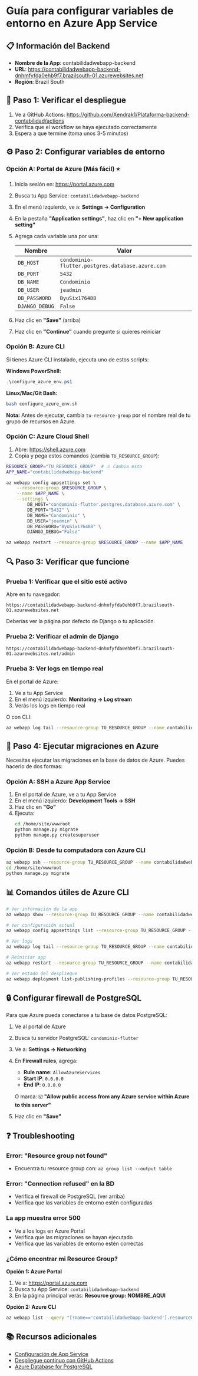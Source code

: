 # Guía para configurar variables de entorno en Azure App Service

## 📋 **Información del Backend**

- **Nombre de la App**: contabilidadwebapp-backend
- **URL**: https://contabilidadwebapp-backend-dnhmfyfda0ehb9f7.brazilsouth-01.azurewebsites.net
- **Región**: Brazil South

## 🎯 **Paso 1: Verificar el despliegue**

1. Ve a GitHub Actions: https://github.com/Xendrak1/Plataforma-backend-contabilidad/actions
2. Verifica que el workflow se haya ejecutado correctamente
3. Espera a que termine (toma unos 3-5 minutos)

## ⚙️ **Paso 2: Configurar variables de entorno**

### **Opción A: Portal de Azure (Más fácil)** ⭐

1. Inicia sesión en: https://portal.azure.com
2. Busca tu App Service: `contabilidadwebapp-backend`
3. En el menú izquierdo, ve a: **Settings → Configuration**
4. En la pestaña **"Application settings"**, haz clic en **"+ New application setting"**
5. Agrega cada variable una por una:

   | Nombre | Valor |
   |--------|-------|
   | `DB_HOST` | `condominio-flutter.postgres.database.azure.com` |
   | `DB_PORT` | `5432` |
   | `DB_NAME` | `Condominio` |
   | `DB_USER` | `jeadmin` |
   | `DB_PASSWORD` | `ByuSix176488` |
   | `DJANGO_DEBUG` | `False` |

6. Haz clic en **"Save"** (arriba)
7. Haz clic en **"Continue"** cuando pregunte si quieres reiniciar

### **Opción B: Azure CLI**

Si tienes Azure CLI instalado, ejecuta uno de estos scripts:

**Windows PowerShell:**
```powershell
.\configure_azure_env.ps1
```

**Linux/Mac/Git Bash:**
```bash
bash configure_azure_env.sh
```

**Nota:** Antes de ejecutar, cambia `tu-resource-group` por el nombre real de tu grupo de recursos en Azure.

### **Opción C: Azure Cloud Shell**

1. Abre: https://shell.azure.com
2. Copia y pega estos comandos (cambia `TU_RESOURCE_GROUP`):

```bash
RESOURCE_GROUP="TU_RESOURCE_GROUP"  # ⚠️ Cambia esto
APP_NAME="contabilidadwebapp-backend"

az webapp config appsettings set \
    --resource-group $RESOURCE_GROUP \
    --name $APP_NAME \
    --settings \
        DB_HOST="condominio-flutter.postgres.database.azure.com" \
        DB_PORT="5432" \
        DB_NAME="Condominio" \
        DB_USER="jeadmin" \
        DB_PASSWORD="ByuSix176488" \
        DJANGO_DEBUG="False"

az webapp restart --resource-group $RESOURCE_GROUP --name $APP_NAME
```

## 🔍 **Paso 3: Verificar que funcione**

### **Prueba 1: Verificar que el sitio esté activo**
Abre en tu navegador:
```
https://contabilidadwebapp-backend-dnhmfyfda0ehb9f7.brazilsouth-01.azurewebsites.net
```

Deberías ver la página por defecto de Django o tu aplicación.

### **Prueba 2: Verificar el admin de Django**
```
https://contabilidadwebapp-backend-dnhmfyfda0ehb9f7.brazilsouth-01.azurewebsites.net/admin
```

### **Prueba 3: Ver logs en tiempo real**

En el portal de Azure:
1. Ve a tu App Service
2. En el menú izquierdo: **Monitoring → Log stream**
3. Verás los logs en tiempo real

O con CLI:
```bash
az webapp log tail --resource-group TU_RESOURCE_GROUP --name contabilidadwebapp-backend
```

## 🚀 **Paso 4: Ejecutar migraciones en Azure**

Necesitas ejecutar las migraciones en la base de datos de Azure. Puedes hacerlo de dos formas:

### **Opción A: SSH a Azure App Service**

1. En el portal de Azure, ve a tu App Service
2. En el menú izquierdo: **Development Tools → SSH**
3. Haz clic en **"Go"**
4. Ejecuta:
   ```bash
   cd /home/site/wwwroot
   python manage.py migrate
   python manage.py createsuperuser
   ```

### **Opción B: Desde tu computadora con Azure CLI**

```bash
az webapp ssh --resource-group TU_RESOURCE_GROUP --name contabilidadwebapp-backend
cd /home/site/wwwroot
python manage.py migrate
```

## 📊 **Comandos útiles de Azure CLI**

```bash
# Ver información de la app
az webapp show --resource-group TU_RESOURCE_GROUP --name contabilidadwebapp-backend

# Ver configuración actual
az webapp config appsettings list --resource-group TU_RESOURCE_GROUP --name contabilidadwebapp-backend

# Ver logs
az webapp log tail --resource-group TU_RESOURCE_GROUP --name contabilidadwebapp-backend

# Reiniciar app
az webapp restart --resource-group TU_RESOURCE_GROUP --name contabilidadwebapp-backend

# Ver estado del despliegue
az webapp deployment list-publishing-profiles --resource-group TU_RESOURCE_GROUP --name contabilidadwebapp-backend
```

## 🔒 **Configurar firewall de PostgreSQL**

Para que Azure pueda conectarse a tu base de datos PostgreSQL:

1. Ve al portal de Azure
2. Busca tu servidor PostgreSQL: `condominio-flutter`
3. Ve a: **Settings → Networking**
4. En **Firewall rules**, agrega:
   - **Rule name**: `AllowAzureServices`
   - **Start IP**: `0.0.0.0`
   - **End IP**: `0.0.0.0`
   
   O marca: ☑️ **"Allow public access from any Azure service within Azure to this server"**

5. Haz clic en **"Save"**

## ❓ **Troubleshooting**

### Error: "Resource group not found"
- Encuentra tu resource group con: `az group list --output table`

### Error: "Connection refused" en la BD
- Verifica el firewall de PostgreSQL (ver arriba)
- Verifica que las variables de entorno estén configuradas

### La app muestra error 500
- Ve a los logs en Azure Portal
- Verifica que las migraciones se hayan ejecutado
- Verifica que las variables de entorno estén correctas

### ¿Cómo encontrar mi Resource Group?

**Opción 1: Azure Portal**
1. Ve a: https://portal.azure.com
2. Busca tu App Service: `contabilidadwebapp-backend`
3. En la página principal verás: **Resource group: NOMBRE_AQUI**

**Opción 2: Azure CLI**
```bash
az webapp list --query "[?name=='contabilidadwebapp-backend'].resourceGroup" -o tsv
```

## 📚 **Recursos adicionales**

- [Configuración de App Service](https://learn.microsoft.com/azure/app-service/configure-common)
- [Despliegue continuo con GitHub Actions](https://learn.microsoft.com/azure/app-service/deploy-github-actions)
- [Azure Database for PostgreSQL](https://learn.microsoft.com/azure/postgresql/)
